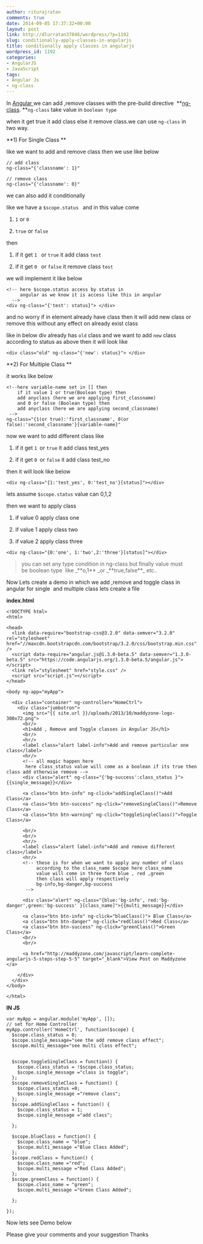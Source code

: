 ```yaml
---
author: riturajratan
comments: true
date: 2014-09-05 17:37:32+00:00
layout: post
link: http://dlurratan37846/wordpress/?p=1192
slug: conditionally-apply-classes-in-angularjs
title: conditionally apply classes in angularjs
wordpress_id: 1192
categories:
- AngularJS
- JavaScript
tags:
- Angular Js
- ng-class
---
```


In [Angular ](https://angularjs.org/)we can add ,remove classes with the pre-build directive  **[ng-class](https://docs.angularjs.org/api/ng/directive/ngClass). **`ng-class` take value in `boolean type`

when it get true it add class else it remove class.we can use `ng-class` in two way.

**1) For Single Class **

like we want to add and remove class then we use like below

    
    // add class
    ng-class="{'classname': 1}"
    
    // remove class
    ng-class="{'classname': 0}"
    


we can also add it conditionally

like we have a `$scope.status ` and in this value come



	
  1. `1` or `0`

	
  2. `true` or `false`


then

	
  1. if it get `1 ` or `true` it add class `test`

	
  2. if it get `0 ` or `false` it remove class `test`


we will implement it like below

    
    <!-- here $scope.status access by status in 
         angular as we know it is access like this in angular
      -->
    <div ng-class="{'test': status}"> </div>
    


and no worry if in element already have class then it will add new class or remove this without any effect on already exist class

like in below div already has `old` class and we want to add `new` class according to status as above then it will look like

    
    <div class="old" ng-class="{'new': status}"> </div>


**2) For Multiple Class **

it works like below

    
    <!--here variable-name set in [] then 
        if it value 1 or true(Boolean type) then
        add anyclass (here we are applying first_classname) 
        and 0 or false (Boolean type) then
        add anyclass (here we are applying second_classname)
     -->
    ng-class="{1(or true):'first_classname', 0(or false):'second_classname'}[variable-name]"


now we want to add different class like



	
  1. if it get `1 `or `true` it add class test_yes

	
  2. if it get `0 `or `false` it add class test_no


then it will look like below

    
    <div ng-class="{1:'test_yes', 0:'test_no'}[status]"></div>


lets assume `$scope.status` value can 0,1,2

then we want to apply class



	
  1. if value 0 apply class one

	
  2. if value 1 apply class two

	
  3. if value 2 apply class three



    
    <div ng-class="{0:'one', 1:'two',2:'three'}[status]"></div>





<blockquote>you can set any type condition in ng-class but finally value must be boolean type  like _**o,1** _or _**true,false**_ etc..</blockquote>


Now Lets create a demo in which we add ,remove and toggle class in angular for single  and multiple class lets create a file

**index.html**

    
    <!DOCTYPE html>
    <html>
    
    <head>
      <link data-require="bootstrap-css@3.2.0" data-semver="3.2.0" rel="stylesheet" href="//maxcdn.bootstrapcdn.com/bootstrap/3.2.0/css/bootstrap.min.css" />
      <script data-require="angular.js@1.3.0-beta.5" data-semver="1.3.0-beta.5" src="https://code.angularjs.org/1.3.0-beta.5/angular.js"></script>
      <link rel="stylesheet" href="style.css" />
      <script src="script.js"></script>
    </head>
    
    <body ng-app="myApp">
    
      <div class="container" ng-controller="HomeCtrl">
        <div class="jumbotron">
          <img src="{{ site.url }}/uploads/2013/10/maddyzone-logo-300x72.png">
          <br/>
          <h1>Add , Remove and Toggle classes in Angular JS</h1>
          <br/>
          <hr/>
          <label class="alert label-info">Add and remove particular one class</label>
          <hr/>
          <!-- all magic happen here 
           here class_status value will come as a boolean if its true then class add otherwise remove -->
          <div class="alert" ng-class="{'bg-success':class_status }">{{single_message}}</div>
    
          <a class="btn btn-info" ng-click="addSingleClass()">Add Class</a>
          <a class="btn btn-success" ng-click="removeSingleClass()">Remove Class</a>
          <a class="btn btn-warning" ng-click="toggleSingleClass()">Toggle Class</a>
    
          <br/>
          <br/>
          <hr/>
          <label class="alert label-info">Add and remove different class</label>
          <hr/>
          <!-- these is for when we want to apply any number of class 
               according to the class_name $scope here class_name  
               value will come in three form blue , red ,green
               then class will apply respectively
               bg-info,bg-danger,bg-success
           -->
    
          <div class="alert" ng-class="{blue:'bg-info', red:'bg-danger',green:'bg-success' }[class_name]">{{multi_message}}</div>
    
          <a class="btn btn-info" ng-click="blueClass()"> Blue Class</a>
          <a class="btn btn-danger" ng-click="redClass()">Red Class</a>
          <a class="btn btn-success" ng-click="greenClass()">Green Class</a>
          <br/>
          <br/>
    
          <a href="http://maddyzone.com/javascript/learn-complete-angularjs-5-steps-step-5-5" target="_blank">View Post on Maddyzone </a>
    
        </div>
      </div>
    </body>
    
    </html>
    


**IN JS**

    
    var myApp = angular.module('myApp', []);
    // set for Home Controller
    myApp.controller('HomeCtrl', function($scope) {
      $scope.class_status = 0;
      $scope.single_message="see the add remove class effect";
      $scope.multi_message="see multi class effect";
      
      
      $scope.toggleSingleClass = function() {
        $scope.class_status = !$scope.class_status;
        $scope.single_message ="class is toggle";
      };
      $scope.removeSingleClass = function() {
        $scope.class_status =0;
        $scope.single_message ="remove class";
      };
      $scope.addSingleClass = function() {
        $scope.class_status = 1;
        $scope.single_message ="add class";
    
      };
      
      $scope.blueClass = function() {
        $scope.class_name = "blue";
        $scope.multi_message ="Blue Class Added";
      };
      $scope.redClass = function() {
        $scope.class_name ="red";
        $scope.multi_message ="Red Class Added";
      };
      $scope.greenClass = function() {
        $scope.class_name = "green";
        $scope.multi_message ="Green Class Added";
    
      };
    
    });


Now lets see Demo below



Please give your comments and your suggestion Thanks
